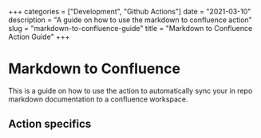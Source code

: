 +++
categories = ["Development", "Github Actions"]
date = "2021-03-10"
description = "A guide on how to use the markdown to confluence action"
slug = "markdown-to-confluence-guide"
title = "Markdown to Confluence Action Guide"
+++

# Markdown to Confluence

This is a guide on how to use the action to automatically sync your in repo markdown documentation to a confluence workspace.


## Action specifics

